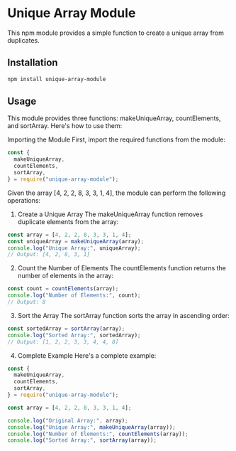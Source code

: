 # Unique Array Module

This npm module provides a simple function to create a unique array from duplicates.

## Installation

```bash
npm install unique-array-module
```

## Usage

This module provides three functions: makeUniqueArray, countElements, and sortArray. Here's how to use them:

Importing the Module
First, import the required functions from the module:

```js
const {
  makeUniqueArray,
  countElements,
  sortArray,
} = require("unique-array-module");
```

Given the array [4, 2, 2, 8, 3, 3, 1, 4], the module can perform the following operations:

1. Create a Unique Array
   The makeUniqueArray function removes duplicate elements from the array:

```js
const array = [4, 2, 2, 8, 3, 3, 1, 4];
const uniqueArray = makeUniqueArray(array);
console.log("Unique Array:", uniqueArray);
// Output: [4, 2, 8, 3, 1]
```

2. Count the Number of Elements
   The countElements function returns the number of elements in the array:

```js
const count = countElements(array);
console.log("Number of Elements:", count);
// Output: 8
```

3. Sort the Array
   The sortArray function sorts the array in ascending order:

```js
const sortedArray = sortArray(array);
console.log("Sorted Array:", sortedArray);
// Output: [1, 2, 2, 3, 3, 4, 4, 8]
```

4. Complete Example
   Here's a complete example:

```js
const {
  makeUniqueArray,
  countElements,
  sortArray,
} = require("unique-array-module");

const array = [4, 2, 2, 8, 3, 3, 1, 4];

console.log("Original Array:", array);
console.log("Unique Array:", makeUniqueArray(array));
console.log("Number of Elements:", countElements(array));
console.log("Sorted Array:", sortArray(array));
```
